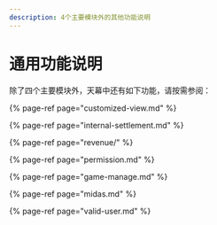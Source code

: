 ```yaml
---
description: 4个主要模块外的其他功能说明
---
```


# 通用功能说明

除了四个主要模块外，天幕中还有如下功能，请按需参阅：

{% page-ref page="customized-view.md" %}

{% page-ref page="internal-settlement.md" %}

{% page-ref page="revenue/" %}

{% page-ref page="permission.md" %}

{% page-ref page="game-manage.md" %}

{% page-ref page="midas.md" %}

{% page-ref page="valid-user.md" %}



